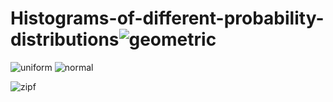 # Histograms-of-different-probability-distributions![geometric](https://github.com/kacdro/Histograms-of-different-probability-distributions/assets/100469610/51e07ef7-ad56-4893-aba5-a5bf8218c535)

![uniform](https://github.com/kacdro/Histograms-of-different-probability-distributions/assets/100469610/3f924604-f8af-4eb5-89f9-dd64febdb5a7)
![normal](https://github.com/kacdro/Histograms-of-different-probability-distributions/assets/100469610/2aeeb4cb-569b-4c8e-a15d-2d6d9050a5ba)

![zipf](https://github.com/kacdro/Histograms-of-different-probability-distributions/assets/100469610/a6b46785-7e0a-4d6c-851b-717a704c68ba)
